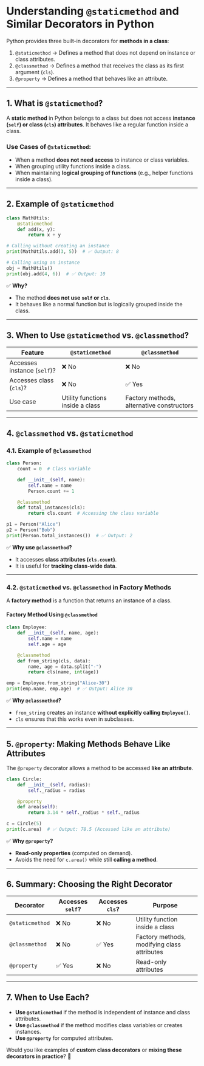 # **Understanding `@staticmethod` and Similar Decorators in Python**  

Python provides three built-in decorators for **methods in a class**:  
1. `@staticmethod` → Defines a method that does not depend on instance or class attributes.  
2. `@classmethod` → Defines a method that receives the class as its first argument (`cls`).  
3. `@property` → Defines a method that behaves like an attribute.  

---

## **1. What is `@staticmethod`?**  

A **static method** in Python belongs to a class but does not access **instance (`self`) or class (`cls`) attributes**. It behaves like a regular function inside a class.  

### **Use Cases of `@staticmethod`:**
- When a method **does not need access** to instance or class variables.  
- When grouping utility functions inside a class.  
- When maintaining **logical grouping of functions** (e.g., helper functions inside a class).  

---

## **2. Example of `@staticmethod`**  

```python
class MathUtils:
    @staticmethod
    def add(x, y):
        return x + y

# Calling without creating an instance
print(MathUtils.add(3, 5))  # ✅ Output: 8

# Calling using an instance
obj = MathUtils()
print(obj.add(4, 6))  # ✅ Output: 10
```
✅ **Why?**  
- The method **does not use `self` or `cls`**.  
- It behaves like a normal function but is logically grouped inside the class.  

---

## **3. When to Use `@staticmethod` vs. `@classmethod`?**  

| Feature | `@staticmethod` | `@classmethod` |
|---------|----------------|----------------|
| Accesses instance (`self`)? | ❌ No | ❌ No |
| Accesses class (`cls`)? | ❌ No | ✅ Yes |
| Use case | Utility functions inside a class | Factory methods, alternative constructors |

---

## **4. `@classmethod` vs. `@staticmethod`**  

### **4.1. Example of `@classmethod`**
```python
class Person:
    count = 0  # Class variable

    def __init__(self, name):
        self.name = name
        Person.count += 1

    @classmethod
    def total_instances(cls):
        return cls.count  # Accessing the class variable

p1 = Person("Alice")
p2 = Person("Bob")
print(Person.total_instances())  # ✅ Output: 2
```
✅ **Why use `@classmethod`?**  
- It accesses **class attributes (`cls.count`)**.  
- It is useful for **tracking class-wide data**.

---

### **4.2. `@staticmethod` vs. `@classmethod` in Factory Methods**
A **factory method** is a function that returns an instance of a class.  

#### **Factory Method Using `@classmethod`**
```python
class Employee:
    def __init__(self, name, age):
        self.name = name
        self.age = age

    @classmethod
    def from_string(cls, data):
        name, age = data.split("-")
        return cls(name, int(age))

emp = Employee.from_string("Alice-30")
print(emp.name, emp.age)  # ✅ Output: Alice 30
```
✅ **Why `@classmethod`?**  
- `from_string` creates an instance **without explicitly calling `Employee()`**.  
- `cls` ensures that this works even in subclasses.

---

## **5. `@property`: Making Methods Behave Like Attributes**  

The `@property` decorator allows a method to be accessed **like an attribute**.  

```python
class Circle:
    def __init__(self, radius):
        self._radius = radius

    @property
    def area(self):
        return 3.14 * self._radius * self._radius

c = Circle(5)
print(c.area)  # ✅ Output: 78.5 (Accessed like an attribute)
```
✅ **Why `@property`?**  
- **Read-only properties** (computed on demand).  
- Avoids the need for `c.area()` while still **calling a method**.

---

## **6. Summary: Choosing the Right Decorator**
| Decorator | Accesses `self`? | Accesses `cls`? | Purpose |
|-----------|----------------|----------------|---------|
| `@staticmethod` | ❌ No | ❌ No | Utility function inside a class |
| `@classmethod` | ❌ No | ✅ Yes | Factory methods, modifying class attributes |
| `@property` | ✅ Yes | ❌ No | Read-only attributes |

---

## **7. When to Use Each?**
- **Use `@staticmethod`** if the method is independent of instance and class attributes.  
- **Use `@classmethod`** if the method modifies class variables or creates instances.  
- **Use `@property`** for computed attributes.  

Would you like examples of **custom class decorators** or **mixing these decorators in practice**? 🚀